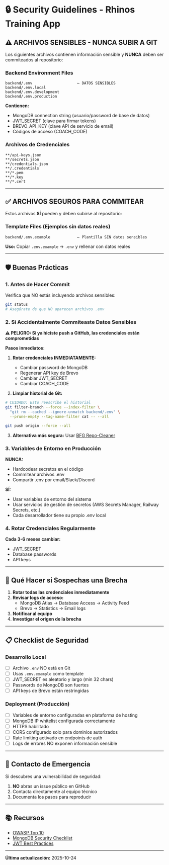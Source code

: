 # 🔒 Security Guidelines - Rhinos Training App

## ⚠️ ARCHIVOS SENSIBLES - NUNCA SUBIR A GIT

Los siguientes archivos contienen información sensible y **NUNCA** deben ser commiteados al repositorio:

### Backend Environment Files
```
backend/.env                    ← DATOS SENSIBLES
backend/.env.local
backend/.env.development
backend/.env.production
```

**Contienen:**
- MongoDB connection string (usuario/password de base de datos)
- JWT_SECRET (clave para firmar tokens)
- BREVO_API_KEY (clave API de servicio de email)
- Códigos de acceso (COACH_CODE)

### Archivos de Credenciales
```
**/api-keys.json
**/secrets.json
**/credentials.json
**/.credentials
**/*.pem
**/*.key
**/*.cert
```

---

## ✅ ARCHIVOS SEGUROS PARA COMMITEAR

Estos archivos **SÍ** pueden y deben subirse al repositorio:

### Template Files (Ejemplos sin datos reales)
```
backend/.env.example            ← Plantilla SIN datos sensibles
```

**Uso:** Copiar `.env.example` → `.env` y rellenar con datos reales

---

## 🛡️ Buenas Prácticas

### 1. Antes de Hacer Commit
Verifica que NO estás incluyendo archivos sensibles:
```bash
git status
# Asegúrate de que NO aparecen archivos .env
```

### 2. Si Accidentalmente Commiteaste Datos Sensibles

**⚠️ PELIGRO: Si ya hiciste push a GitHub, las credenciales están comprometidas**

**Pasos inmediatos:**
1. **Rotar credenciales INMEDIATAMENTE:**
   - Cambiar password de MongoDB
   - Regenerar API key de Brevo
   - Cambiar JWT_SECRET
   - Cambiar COACH_CODE

2. **Limpiar historial de Git:**
```bash
# CUIDADO: Esto reescribe el historial
git filter-branch --force --index-filter \
  "git rm --cached --ignore-unmatch backend/.env" \
  --prune-empty --tag-name-filter cat -- --all

git push origin --force --all
```

3. **Alternativa más segura:** Usar [BFG Repo-Cleaner](https://rtyley.github.io/bfg-repo-cleaner/)

### 3. Variables de Entorno en Producción

**NUNCA:**
- Hardcodear secretos en el código
- Commitear archivos .env
- Compartir .env por email/Slack/Discord

**SÍ:**
- Usar variables de entorno del sistema
- Usar servicios de gestión de secretos (AWS Secrets Manager, Railway Secrets, etc.)
- Cada desarrollador tiene su propio .env local

### 4. Rotar Credenciales Regularmente

**Cada 3-6 meses cambiar:**
- JWT_SECRET
- Database passwords
- API keys

---

## 🔐 Qué Hacer si Sospechas una Brecha

1. **Rotar todas las credenciales inmediatamente**
2. **Revisar logs de acceso:**
   - MongoDB Atlas → Database Access → Activity Feed
   - Brevo → Statistics → Email logs
3. **Notificar al equipo**
4. **Investigar el origen de la brecha**

---

## 📋 Checklist de Seguridad

### Desarrollo Local
- [ ] Archivo `.env` NO está en Git
- [ ] Usas `.env.example` como template
- [ ] JWT_SECRET es aleatorio y largo (min 32 chars)
- [ ] Passwords de MongoDB son fuertes
- [ ] API keys de Brevo están restringidas

### Deployment (Producción)
- [ ] Variables de entorno configuradas en plataforma de hosting
- [ ] MongoDB IP whitelist configurada correctamente
- [ ] HTTPS habilitado
- [ ] CORS configurado solo para dominios autorizados
- [ ] Rate limiting activado en endpoints de auth
- [ ] Logs de errores NO exponen información sensible

---

## 🚨 Contacto de Emergencia

Si descubres una vulnerabilidad de seguridad:
1. **NO** abras un issue público en GitHub
2. Contacta directamente al equipo técnico
3. Documenta los pasos para reproducir

---

## 📚 Recursos

- [OWASP Top 10](https://owasp.org/www-project-top-ten/)
- [MongoDB Security Checklist](https://www.mongodb.com/docs/manual/administration/security-checklist/)
- [JWT Best Practices](https://curity.io/resources/learn/jwt-best-practices/)

---

**Última actualización:** 2025-10-24

